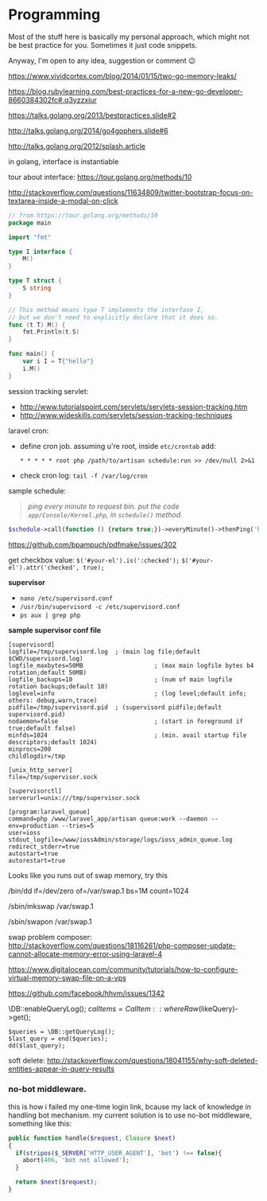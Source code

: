 # Programming

Most of the stuff here is basically my personal approach, which might not be best practice for you. Sometimes it just code snippets. 

Anyway, I'm open to any idea, suggestion or comment 😉

https://www.vividcortex.com/blog/2014/01/15/two-go-memory-leaks/

https://blog.rubylearning.com/best-practices-for-a-new-go-developer-8660384302fc#.q3yzzxiur

https://talks.golang.org/2013/bestpractices.slide#2

http://talks.golang.org/2014/go4gophers.slide#6

http://talks.golang.org/2012/splash.article

in golang, interface is instantiable

tour about interface: https://tour.golang.org/methods/10

http://stackoverflow.com/questions/11634809/twitter-bootstrap-focus-on-textarea-inside-a-modal-on-click

```go
// from https://tour.golang.org/methods/10
package main

import "fmt"

type I interface {
	M()
}

type T struct {
	S string
}

// This method means type T implements the interface I,
// but we don't need to explicitly declare that it does so.
func (t T) M() {
	fmt.Println(t.S)
}

func main() {
	var i I = T{"hello"}
	i.M()
}
```

session tracking servlet: 
- http://www.tutorialspoint.com/servlets/servlets-session-tracking.htm
- http://www.wideskills.com/servlets/session-tracking-techniques

laravel cron:
- define cron job. assuming u're root, inside `etc/crontab` add:

  `* * * * * root php /path/to/artisan schedule:run >> /dev/null 2>&1`
- check cron log: `tail -f /var/log/cron`

sample schedule: 

>*ping every minute to request bin. put the code `app/Console/Kernel.php`, in `schedule()` method.*

```php
$schedule->call(function () {return true;})->everyMinute()->thenPing('http://requestb.in/1cs75qz1');
```


https://github.com/bpampuch/pdfmake/issues/302

get checkbox value: `$('#your-el').is(':checked');`
`$('#your-el').attr('checked', true);`

**supervisor**

- `nano /etc/supervisord.conf`
- `/usr/bin/supervisord -c /etc/supervisord.conf`
- `ps aux | grep php`

**sample supervisor conf file**
```
[supervisord]
logfile=/tmp/supervisord.log  ; (main log file;default $CWD/supervisord.log)
logfile_maxbytes=50MB                    ; (max main logfile bytes b4 rotation;default 50MB)
logfile_backups=10                       ; (num of main logfile rotation backups;default 10)
loglevel=info                            ; (log level;default info; others: debug,warn,trace)
pidfile=/tmp/supervisord.pid  ; (supervisord pidfile;default supervisord.pid)
nodaemon=false                           ; (start in foreground if true;default false)
minfds=1024                              ; (min. avail startup file descriptors;default 1024)
minprocs=200
childlogdir=/tmp

[unix_http_server]
file=/tmp/supervisor.sock

[supervisorctl]
serverurl=unix:///tmp/supervisor.sock

[program:laravel_queue]
command=php /www/laravel_app/artisan queue:work --daemon --env=production --tries=5
user=ioss
stdout_logfile=/www/iossAdmin/storage/logs/ioss_admin_queue.log
redirect_stderr=true
autostart=true
autorestart=true
```

Looks like you runs out of swap memory, try this

/bin/dd if=/dev/zero of=/var/swap.1 bs=1M count=1024

/sbin/mkswap /var/swap.1

/sbin/swapon /var/swap.1


swap problem composer: http://stackoverflow.com/questions/18116261/php-composer-update-cannot-allocate-memory-error-using-laravel-4

https://www.digitalocean.com/community/tutorials/how-to-configure-virtual-memory-swap-file-on-a-vps

https://github.com/facebook/hhvm/issues/1342

\DB::enableQueryLog();
    $calItems = CalItem::whereRaw($likeQuery)->get();

    $queries = \DB::getQueryLog();
    $last_query = end($queries);
    dd($last_query);
    
soft delete: http://stackoverflow.com/questions/18041155/why-soft-deleted-entities-appear-in-query-results

### no-bot middleware. 
this is how i failed my one-time login link, bcause my lack of knowledge in handling bot mechanism. my current solution is to use no-bot middleware, something like this:

```php
public function handle($request, Closure $next)
{
  if(stripos($_SERVER['HTTP_USER_AGENT'], 'bot') !== false){
    abort(406, 'bot not allowed');
  }

  return $next($request);
}
```